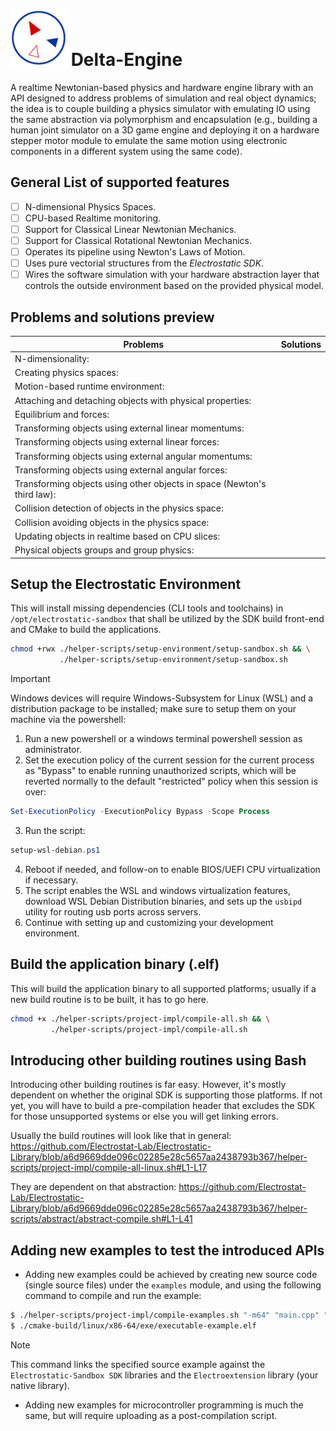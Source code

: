 # <img src="https://github.com/pavly-gerges/Delta-Engine/blob/master/assets/logo.svg" width=90 height=90/> Delta-Engine

A realtime Newtonian-based physics and hardware engine library with an API designed to address problems of simulation and real object dynamics; the idea is to couple building a physics simulator with emulating IO using the same abstraction via polymorphism and encapsulation (e.g., building a human joint simulator on a 3D game engine and deploying it on a hardware stepper motor module to emulate the same motion using electronic components in a different system using the same code).

## General List of supported features
- [ ] N-dimensional Physics Spaces.
- [ ] CPU-based Realtime monitoring.
- [ ] Support for Classical Linear Newtonian Mechanics.
- [ ] Support for Classical Rotational Newtonian Mechanics.
- [ ] Operates its pipeline using Newton's Laws of Motion.
- [ ] Uses pure vectorial structures from the _Electrostatic SDK_.
- [ ] Wires the software simulation with your hardware abstraction layer that controls the outside environment based on the provided physical model.

## Problems and solutions preview
| Problems | Solutions |
|----------|-----------|
| N-dimensionality: | | 
| Creating physics spaces: | |
| Motion-based runtime environment: | |
| Attaching and detaching objects with physical properties: | |
| Equilibrium and forces: | |
| Transforming objects using external linear momentums: | |
| Transforming objects using external linear forces: | |
| Transforming objects using external angular momentums: | |
| Transforming objects using external angular forces: | |
| Transforming objects using other objects in space (Newton's third law): | |
| Collision detection of objects in the physics space: | |
| Collision avoiding objects in the physics space: | | 
| Updating objects in realtime based on CPU slices: | |
| Physical objects groups and group physics: | |

## Setup the Electrostatic Environment
This will install missing dependencies (CLI tools and toolchains) in `/opt/electrostatic-sandbox` that shall be utilized by the SDK build front-end and CMake to build the applications.

```bash
chmod +rwx ./helper-scripts/setup-environment/setup-sandbox.sh && \
           ./helper-scripts/setup-environment/setup-sandbox.sh
```
> [!IMPORTANT]
> Windows devices will require Windows-Subsystem for Linux (WSL) and a distribution package to be installed; make sure to setup them on your machine via the powershell:
> 1) Run a new powershell or a windows terminal powershell session as administrator.
> 2) Set the execution policy of the current session for the current process as "Bypass" to enable running unauthorized scripts, which will be reverted normally to the default "restricted" policy when this session is over: 
> ```powershell
> Set-ExecutionPolicy -ExecutionPolicy Bypass -Scope Process
> ```
> 3) Run the script:
> ```powershell
> setup-wsl-debian.ps1
> ```
> 4) Reboot if needed, and follow-on to enable BIOS/UEFI CPU virtualization if necessary.
> 5) The script enables the WSL and windows virtualization features, download WSL Debian Distribution binaries, and sets up the `usbipd` utility for routing usb ports across servers.
> 6) Continue with setting up and customizing your development environment.

## Build the application binary (.elf)
This will build the application binary to all supported platforms; usually if a new build routine is to be built, it has to go here.

```bash
chmod +x ./helper-scripts/project-impl/compile-all.sh && \
         ./helper-scripts/project-impl/compile-all.sh 
```

## Introducing other building routines using Bash
Introducing other building routines is far easy. However, it's mostly dependent on whether the original SDK is supporting those platforms. If not yet, you will have to build a pre-compilation header that excludes the SDK for those unsupported systems or else you will get linking errors.

Usually the build routines will look like that in general:
https://github.com/Electrostat-Lab/Electrostatic-Library/blob/a6d9669dde096c02285e28c5657aa2438793b367/helper-scripts/project-impl/compile-all-linux.sh#L1-L17

They are dependent on that abstraction: 
https://github.com/Electrostat-Lab/Electrostatic-Library/blob/a6d9669dde096c02285e28c5657aa2438793b367/helper-scripts/abstract/abstract-compile.sh#L1-L41

## Adding new examples to test the introduced APIs
* Adding new examples could be achieved by creating new source code (single source files) under the `examples` module, and using the following command to compile and run the example:
```bash
$ ./helper-scripts/project-impl/compile-examples.sh "-m64" "main.cpp" "executable-example" "linux" "x86-64" "x86-64/exe"
$ ./cmake-build/linux/x86-64/exe/executable-example.elf
```
> [!NOTE]
> This command links the specified source example against the `Electrostatic-Sandbox SDK` libraries and the `Electroextension` library (your native library).

* Adding new examples for microcontroller programming is much the same, but will require uploading as a post-compilation script.
